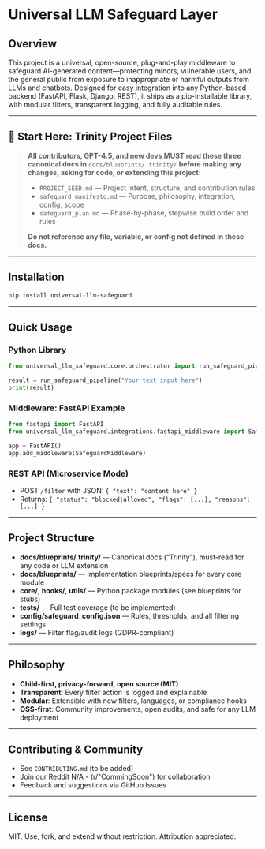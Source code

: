 # Universal LLM Safeguard Layer

## Overview

This project is a universal, open-source, plug-and-play middleware to safeguard AI-generated content—protecting minors, vulnerable users, and the general public from exposure to inappropriate or harmful outputs from LLMs and chatbots. Designed for easy integration into any Python-based backend (FastAPI, Flask, Django, REST), it ships as a pip-installable library, with modular filters, transparent logging, and fully auditable rules.

---

## 🚨 Start Here: Trinity Project Files

> **All contributors, GPT-4.5, and new devs MUST read these three canonical docs in**
> `docs/blueprints/.trinity/` **before making any changes, asking for code, or extending this project:**
>
> * `PROJECT_SEED.md` — Project intent, structure, and contribution rules
> * `safeguard_manifesto.md` — Purpose, philosophy, integration, config, scope
> * `safeguard_plan.md` — Phase-by-phase, stepwise build order and rules
>
> **Do not reference any file, variable, or config not defined in these docs.**

---

## Installation

```bash
pip install universal-llm-safeguard
```

---

## Quick Usage

### Python Library

```python
from universal_llm_safeguard.core.orchestrator import run_safeguard_pipeline

result = run_safeguard_pipeline("Your text input here")
print(result)
```

### Middleware: FastAPI Example

```python
from fastapi import FastAPI
from universal_llm_safeguard.integrations.fastapi_middleware import SafeguardMiddleware

app = FastAPI()
app.add_middleware(SafeguardMiddleware)
```

### REST API (Microservice Mode)

* POST `/filter` with JSON: `{ "text": "content here" }`
* Returns: `{ "status": "blocked|allowed", "flags": [...], "reasons": [...] }`

---

## Project Structure

* **docs/blueprints/.trinity/** — Canonical docs (“Trinity”), must-read for any code or LLM extension
* **docs/blueprints/** — Implementation blueprints/specs for every core module
* **core/**, **hooks/**, **utils/** — Python package modules (see blueprints for stubs)
* **tests/** — Full test coverage (to be implemented)
* **config/safeguard\_config.json** — Rules, thresholds, and all filtering settings
* **logs/** — Filter flag/audit logs (GDPR-compliant)

---

## Philosophy

* **Child-first, privacy-forward, open source (MIT)**
* **Transparent**: Every filter action is logged and explainable
* **Modular**: Extensible with new filters, languages, or compliance hooks
* **OSS-first**: Community improvements, open audits, and safe for any LLM deployment

---

## Contributing & Community

* See `CONTRIBUTING.md` (to be added)
* Join our Reddit N/A - (r/"CommingSoon") for collaboration
* Feedback and suggestions via GitHub Issues

---

## License

MIT. Use, fork, and extend without restriction. Attribution appreciated.
